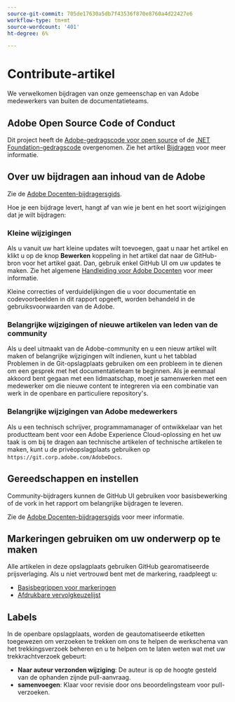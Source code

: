 ```yaml
---
source-git-commit: 705de17630a5db7f43536f870e8760a4d22427e6
workflow-type: tm+mt
source-wordcount: '401'
ht-degree: 6%

---
```

# Contribute-artikel

We verwelkomen bijdragen van onze gemeenschap en van Adobe medewerkers van buiten de documentatieteams.

## Adobe Open Source Code of Conduct

Dit project heeft de [Adobe-gedragscode voor open source](code-of-conduct.md) of de [.NET Foundation-gedragscode](https://dotnetfoundation.org/code-of-conduct) overgenomen. Zie het artikel [Bijdragen](contributing.md) voor meer informatie.

## Over uw bijdragen aan inhoud van de Adobe

Zie de [Adobe Docenten-bijdragersgids](https://experienceleague.adobe.com/docs/contributor/contributor-guide/introduction.html).

Hoe je een bijdrage levert, hangt af van wie je bent en het soort wijzigingen dat je wilt bijdragen:

### Kleine wijzigingen

Als u vanuit uw hart kleine updates wilt toevoegen, gaat u naar het artikel en klikt u op de knop **Bewerken** koppeling in het artikel dat naar de GitHub-bron voor het artikel gaat. Dan, gebruik enkel GitHub UI om uw updates te maken. Zie het algemene [Handleiding voor Adobe Docenten](https://experienceleague.adobe.com/docs/contributor/contributor-guide/introduction.html) voor meer informatie.

Kleine correcties of verduidelijkingen die u voor documentatie en codevoorbeelden in dit rapport opgeeft, worden behandeld in de gebruiksvoorwaarden van de Adobe.

### Belangrijke wijzigingen of nieuwe artikelen van leden van de community

Als u deel uitmaakt van de Adobe-community en u een nieuw artikel wilt maken of belangrijke wijzigingen wilt indienen, kunt u het tabblad Problemen in de Git-opslagplaats gebruiken om een probleem in te dienen om een gesprek met het documentatieteam te beginnen. Als je eenmaal akkoord bent gegaan met een lidmaatschap, moet je samenwerken met een medewerker om die nieuwe content te integreren via een combinatie van werk in de openbare en particuliere repository&#39;s.

<!--
If you submit a pull request with significant changes to documentation and code examples, you'll see a message in the pull request asking you to submit an online contribution license agreement (CLA). We need you to complete the online form before we can review your pull request.
-->

### Belangrijke wijzigingen van Adobe medewerkers

Als u een technisch schrijver, programmamanager of ontwikkelaar van het productteam bent voor een Adobe Experience Cloud-oplossing en het uw taak is om bij te dragen aan technische artikelen of technische artikelen te maken, kunt u de privéopslagplaats gebruiken op `https://git.corp.adobe.com/AdobeDocs`.

<!--Employees from other parts of the Adobe world should use the public repo for minor updates.-->

## Gereedschappen en instellen

Community-bijdragers kunnen de GitHub UI gebruiken voor basisbewerking of de vork in het rapport om belangrijke bijdragen te leveren.

Zie de [Adobe Docenten-bijdragersgids](https://experienceleague.adobe.com/docs/contributor/contributor-guide/introduction.html) voor meer informatie.

## Markeringen gebruiken om uw onderwerp op te maken

Alle artikelen in deze opslagplaats gebruiken GitHub gearomatiseerde prijsverlaging. Als u niet vertrouwd bent met de markering, raadpleegt u:

* [Basisbegrippen voor markeringen](https://help.github.com/articles/getting-started-with-writing-and-formatting-on-github/)
* [Afdrukbare vervolgkeuzelijst](https://guides.github.com/pdfs/markdown-cheatsheet-online.pdf)

## Labels

In de openbare opslagplaats, worden de geautomatiseerde etiketten toegewezen om verzoeken te trekken om ons te helpen de werkschema van het trekkingsverzoek beheren en u te helpen om te laten weten wat met uw trekkrachtverzoek gebeurt:

* **Naar auteur verzonden wijziging**: De auteur is op de hoogte gesteld van de ophanden zijnde pull-aanvraag.
* **samenvoegen**: Klaar voor revisie door ons beoordelingsteam voor pull-verzoeken.
